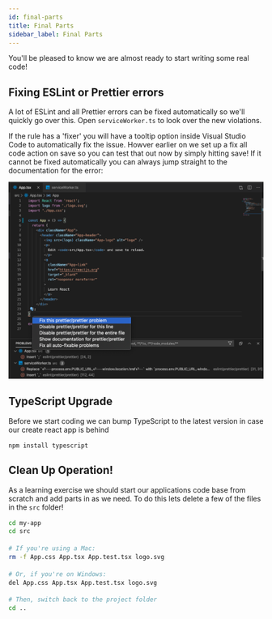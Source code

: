 ```yaml
---
id: final-parts
title: Final Parts
sidebar_label: Final Parts
---
```


You'll be pleased to know we are almost ready to start writing some real code!

## Fixing ESLint or Prettier errors

A lot of ESLint and all Prettier errors can be fixed automatically so we'll quickly go over this. Open ```serviceWorker.ts``` to look over the new violations.

If the rule has a 'fixer' you will have a tooltip option inside Visual Studio Code to automatically fix the issue. Howver earlier on we set up a fix all code action on save so you can test that out now by simply hitting save! If it cannot be fixed automatically you can always jump straight to the documentation for the error:

![Fix Prettier Error](/img/intro-fix-prettier.png)

## TypeScript Upgrade

Before we start coding we can bump TypeScript to the latest version in case our create react app is behind

```base npm2yarn
npm install typescript
```

## Clean Up Operation!

As a learning exercise we should start our applications code base from scratch and add parts in as we need. To do this lets delete a few of the files in the ```src``` folder!

```bash
cd my-app
cd src

# If you're using a Mac:
rm -f App.css App.tsx App.test.tsx logo.svg

# Or, if you're on Windows:
del App.css App.tsx App.test.tsx logo.svg

# Then, switch back to the project folder
cd ..
```
